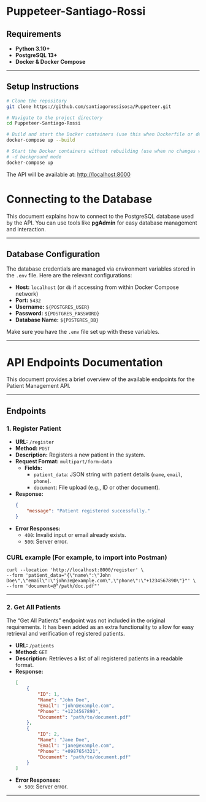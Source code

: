 # Puppeteer-Santiago-Rossi 

## Requirements
- **Python 3.10+**
- **PostgreSQL 13+**
- **Docker & Docker Compose**

---

## Setup Instructions

```bash
# Clone the repository
git clone https://github.com/santiagorossisosa/Puppeteer.git

# Navigate to the project directory
cd Puppeteer-Santiago-Rossi

# Build and start the Docker containers (use this when Dockerfile or dependencies change)
docker-compose up --build

# Start the Docker containers without rebuilding (use when no changes were made)
# -d background mode
docker-compose up
```

The API will be available at: [http://localhost:8000](http://localhost:8000)

# Connecting to the Database

This document explains how to connect to the PostgreSQL database used by the API. You can use tools like **pgAdmin** for easy database management and interaction.

---

## **Database Configuration**
The database credentials are managed via environment variables stored in the `.env` file. Here are the relevant configurations:

- **Host:** `localhost` (or `db` if accessing from within Docker Compose network)
- **Port:** `5432`
- **Username:** `${POSTGRES_USER}`
- **Password:** `${POSTGRES_PASSWORD}`
- **Database Name:** `${POSTGRES_DB}`

Make sure you have the `.env` file set up with these variables.

---


# API Endpoints Documentation

This document provides a brief overview of the available endpoints for the Patient Management API.

---

## **Endpoints**

### 1. **Register Patient**
- **URL:** `/register`
- **Method:** `POST`
- **Description:** Registers a new patient in the system.
- **Request Format:** `multipart/form-data`
  - **Fields:**
    - `patient_data`: JSON string with patient details (`name`, `email`, `phone`).
    - `document`: File upload (e.g., ID or other document).
- **Response:**
  ```json
  {
      "message": "Patient registered successfully."
  }
  ```
- **Error Responses:**
  - `400`: Invalid input or email already exists.
  - `500`: Server error.

### CURL example (For example, to import into Postman)
```
curl --location 'http://localhost:8000/register' \
--form 'patient_data="{\"name\":\"John Doe\",\"email\":\"john3e@example.com\",\"phone\":\"+1234567890\"}"' \
--form 'document=@"/path/doc.pdf"'
```
---

### 2. **Get All Patients**
The “Get All Patients” endpoint was not included in the original requirements. It has been added as an extra functionality to allow for easy retrieval and verification of registered patients.
- **URL:** `/patients`
- **Method:** `GET`
- **Description:** Retrieves a list of all registered patients in a readable format.
- **Response:**
  ```json
  [
      {
          "ID": 1,
          "Name": "John Doe",
          "Email": "john@example.com",
          "Phone": "+1234567890",
          "Document": "path/to/document.pdf"
      },
      {
          "ID": 2,
          "Name": "Jane Doe",
          "Email": "jane@example.com",
          "Phone": "+0987654321",
          "Document": "path/to/document.pdf"
      }
  ]
  ```
- **Error Responses:**
  - `500`: Server error.

---
